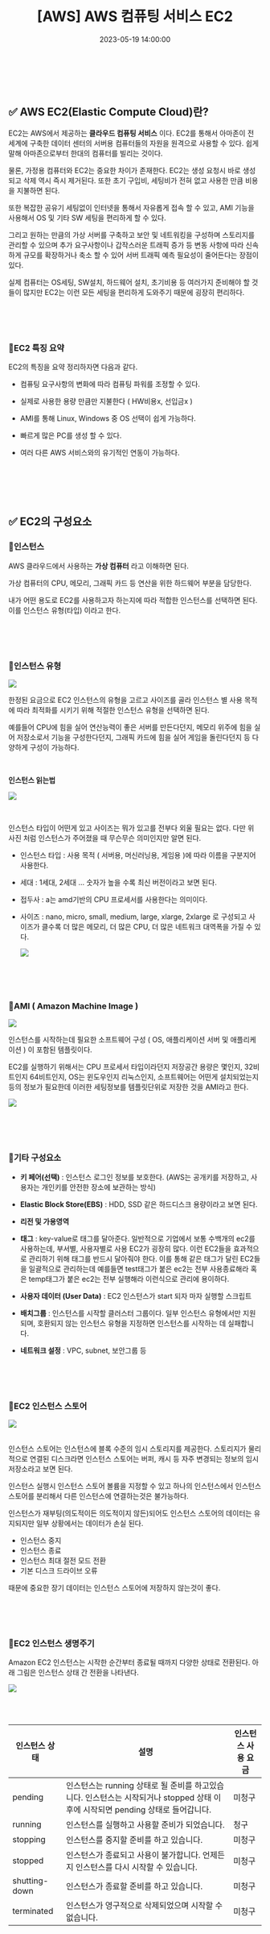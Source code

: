 ﻿---
permalink: /2023-05-19-AWS 컴퓨팅 서비스 EC2/
title: "[AWS] AWS 컴퓨팅 서비스 EC2"
date: 2023-05-19 14:00:00
toc: true
toc_sticky: true
toc_label: "AWS 컴퓨팅 서비스 EC2"
categories:
- AWS
tags:
- 카카오 클라우드 스쿨
- AWS
- EC2
---
<br><br>


## ✅ AWS EC2(Elastic Compute Cloud)란?

EC2는 AWS에서 제공하는 **클라우드 컴퓨팅 서비스** 이다. EC2를 통해서 아마존이 전 세계에 구축한 데이터 센터의 서버용 컴퓨터들의 자원을 원격으로 사용할 수 있다. 쉽게 말해 아마존으로부터 한대의 컴퓨터를 빌리는 것이다.

물론, 가정용 컴퓨터와 EC2는 중요한 차이가 존재한다. EC2는 생성 요청시 바로 생성되고 삭제 역시 즉시 제거된다. 또한 초기 구입비, 세팅비가 전혀 없고 사용한 만큼 비용을 지불하면 된다. 

또한 복잡한 공유기 세팅없이 인터넷을 통해서 자유롭게 접속 할 수 있고, AMI 기능을 사용해서 OS 및 기타 SW 세팅을 편리하게 할 수 있다.

그리고 원하는 만큼의 가상 서버를 구축하고 보안 및 네트워킹을 구성하며 스토리지를 관리할 수 있으며 추가 요구사항이나 갑작스러운 트래픽 증가 등 변동 사항에 따라 신속하게 규모를 확장하거나 축소 할 수 있어 서버 트래픽 예측 필요성이 줄어든다는 장점이 있다.

실제 컴퓨터는 OS세팅, SW설치, 하드웨어 설치, 초기비용 등 여러가지 준비해야 할 것들이 많지만 EC2는 이런 모든 세팅을 편리하게 도와주기 때문에 굉장히 편리하다.


<br><br><br>

### 📌EC2 특징 요약
EC2의 특징을 요약 정리하자면 다음과 같다.

- 컴퓨팅 요구사항의 변화에 따라 컴퓨팅 파워를 조정할 수 있다.

- 실제로 사용한 용량 만큼만 지불한다 ( HW비용x, 선입금x )

- AMI를 통해 Linux, Windows 중 OS 선택이 쉽게 가능하다.

- 빠르게 많은 PC를 생성 할 수 있다.

- 여러 다른 AWS 서비스와의 유기적인 연동이 가능하다. 


<br><br><br><br>

## ✅ EC2의 구성요소

### 📌인스턴스

AWS 클라우드에서 사용하는 **가상 컴퓨터** 라고 이해하면 된다.

가상 컴퓨터의 CPU, 메모리, 그래픽 카드 등 연산을 위한 하드웨어 부분을 담당한다.

내가 어떤 용도로 EC2를 사용하고자 하는지에 따라 적합한 인스턴스를 선택하면 된다. 이를 인스턴스 유형(타입) 이라고 한다.


<br><br><Br>

### 📌인스턴스 유형
<p align="left">
<img src="https://github.com/idkim97/idkim97.github.io/blob/master/img/ec25.png?raw=true">
</p>


한정된 요금으로 EC2 인스턴스의 유형을 고르고 사이즈를 골라 인스턴스 별 사용 목적에 따라 최적화를 시키기 위해 적절한 인스턴스 유형을 선택하면 된다.

예를들어 CPU에 힘을 실어 연산능력이 좋은 서버를 만든다던지, 메모리 위주에 힘을 실어 저장소로서 기능을 구성한다던지, 그래픽 카드에 힘을 실어 게임을 돌린다던지 등 다양하게 구성이 가능하다.

<Br>

**인스턴스 읽는법**
<p align="left">
<img src="https://github.com/idkim97/idkim97.github.io/blob/master/img/ec22.png?raw=true">
</p>

<br>

인스턴스 타입이 어떤게 있고 사이즈는 뭐가 있고를 전부다 외울 필요는 없다. 다만 위 사진 처럼 인스턴스가 주어졌을 때 무슨무슨 의미인지만 알면 된다.

- 인스턴스 타입 : 사용 목적 ( 서버용, 머신러닝용, 게임용 )에 따라 이름을 구분지어 사용한다.

- 세대 : 1세대, 2세대 ... 숫자가 높을 수록 최신 버전이라고 보면 된다.

- 접두사 : a는 amd기반의 CPU 프로세서를 사용한다는 의미이다.

- 사이즈 : nano, micro, small, medium, large, xlarge, 2xlarge 로 구성되고 사이즈가 클수록 더 많은 메모리, 더 많은 CPU, 더 많은 네트워크 대역폭을 가질 수 있다. <p align="left">
<img src="https://github.com/idkim97/idkim97.github.io/blob/master/img/ec23.png?raw=true"> </p>


<Br><br><br>

### 📌AMI ( Amazon Machine Image )

<p align="left">
<img src="https://github.com/idkim97/idkim97.github.io/blob/master/img/ec26.png?raw=true">
</p>

인스턴스를 시작하는데 필요한 소프트웨어 구성 ( OS, 애플리케이션 서버 및 애플리케이션 ) 이 포함된 템플릿이다.

EC2를 실행하기 위해서는 CPU 프로세서 타입이라던지 저장공간 용량은 몇인지, 32비트인지 64비트인지, OS는 윈도우인지 리눅스인지, 소프트웨어는 어떤게 설치되었는지 등의 정보가 필요한데 이러한 세팅정보를 템플릿단위로 저장한 것을 AMI라고 한다.

<p align="left">
<img src="https://github.com/idkim97/idkim97.github.io/blob/master/img/ec24.png?raw=true">
</p>

<br><Br><br>

### 📌기타 구성요소

- **키 페어(선택)** : 인스턴스 로그인 정보를 보호한다. (AWS는 공개키를 저장하고, 사용자는 개인키를 안전한 장소에 보관하는 방식)

- **Elastic Block Store(EBS)** : HDD, SSD 같은 하드디스크 용량이라고 보면 된다.

- **리전 및 가용영역**

- **태그** : key-value로 태그를 달아준다. 일반적으로 기업에서 보통 수백개의 ec2를 사용하는데, 부서별, 사용자별로 사용 EC2가 굉장히 많다. 이런 EC2들을 효과적으로 관리하기 위해 태그를 반드시 달아줘야 한다. 이를 통해 같은 태그가 달린 EC2들을 일괄적으로 관리하는데 예를들면 test태그가 붙은 ec2는 전부 사용종료해라 혹은 temp태그가 붙은 ec2는 전부 실행해라 이런식으로 관리에 용이하다.

- **사용자 데이터 (User Data)** : EC2 인스턴스가 start 되자 마자 실행할 스크립트 

- **배치그룹** : 인스턴스를 시작할 클러스터 그룹이다. 일부 인스턴스 유형에서만 지원되며, 호환되지 않는 인스턴스 유형을 지정하면 인스턴스를 시작하는 데 실패합니다.

- **네트워크 설정** : VPC, subnet, 보안그룹 등


<br><br><Br>
### 📌EC2 인스턴스 스토어
<p align="left">
<img src="https://github.com/idkim97/idkim97.github.io/blob/master/img/ec28.png?raw=true">
</p>

<br>
인스턴스 스토어는 인스턴스에 블록 수준의 임시 스토리지를 제공한다. 스토리지가 물리적으로 연결된 디스크라면 인스턴스 스토어는 버퍼, 캐시 등 자주 변경되는 정보의 임시 저장소라고 보면 된다. 

인스턴스 실행시 인스턴스 스토어 볼륨을 지정할 수 있고 하나의 인스턴스에서 인스턴스 스토어를 분리해서 다른 인스턴스에 연결하는것은 불가능하다.

인스턴스가 재부팅(의도적이든 의도적이지 않든)되어도 인스턴스 스토어의 데이터는 유지되지만 일부 상황에서는 데이터가 손실 된다.
- 인스턴스 중지
- 인스턴스 종료
- 인스턴스 최대 절전 모드 전환
- 기본 디스크 드라이브 오류

때문에 중요한 장기 데이터는 인스턴스 스토어에 저장하지 않는것이 좋다.

<br><Br><br>

### 📌EC2 인스턴스 생명주기

Amazon EC2 인스턴스는 시작한 순간부터 종료될 때까지 다양한 상태로 전환된다. 아래 그림은 인스턴스 상태 간 전환을 나타낸다. 
 
 <p align="left">
<img src="https://github.com/idkim97/idkim97.github.io/blob/master/img/ec21.png?raw=true">
</p>

<br><br>

| 인스턴스 상태 | 설명 |	인스턴스 사용 요금|
|--|--|--|
| pending | 인스턴스는 running 상태로 될 준비를 하고있습니다. 인스턴스는 시작되거나 stopped 상태 이후에 시작되면 pending 상태로 들어갑니다. | 미청구 |
| running | 인스턴스를 실행하고 사용할 준비가 되었습니다. | 청구 |
| stopping | 인스턴스를 중지할 준비를 하고 있습니다. | 미청구 |
| stopped | 인스턴스가 종료되고 사용이 불가합니다. 언제든지 인스턴스를 다시 시작할 수 있습니다. | 미청구 |
| shutting-down | 인스턴스가 종료할 준비를 하고 있습니다. | 미청구|
| terminated | 인스턴스가 영구적으로 삭제되었으며 시작할 수 없습니다.| 미청구 |


<br><br><br><br>




